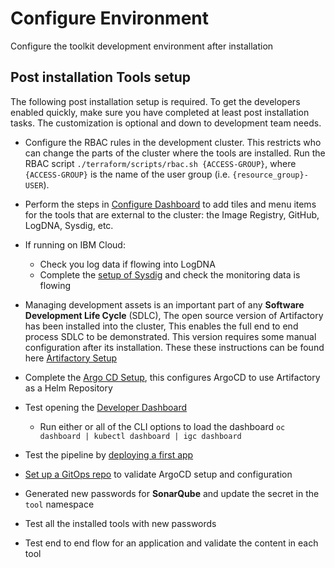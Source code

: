 # Configure Environment

Configure the toolkit development environment after installation

## Post installation Tools setup

The following post installation setup is required. To get the developers enabled quickly, make sure you have completed at least post installation tasks. The customization is optional and down to development team needs.

- Configure the RBAC rules in the development cluster. This restricts who can change the parts of the cluster where the tools are installed. Run the RBAC script `./terraform/scripts/rbac.sh {ACCESS-GROUP}`, where `{ACCESS-GROUP}` is the name of the user group (i.e. `{resource_group}-USER`).
- Perform the steps in [Configure Dashboard](../customize/config-dashboard/dashboard.md) to add tiles and menu items for the tools that are external to the cluster: the Image Registry, GitHub, LogDNA, Sysdig, etc.
- If running on IBM Cloud:
    - Check you log data if flowing into LogDNA
    - Complete the [setup of Sysdig](ibmcloud-setup.md) and check the monitoring data is flowing

- Managing development assets is an important part of any **Software Development Life Cycle** (SDLC), The open source version of Artifactory has been installed into the cluster, This enables the full end to end process SDLC to be demonstrated. This version requires some manual configuration after its installation. These these instructions can be found here [Artifactory Setup](../admin/artifactory-setup.md)

- Complete the [Argo CD Setup](../admin/argo-cd-setup.md#configuration), this configures ArgoCD to use Artifactory as a Helm Repository
- Test opening the [Developer Dashboard](../../reference/dashboard.md)
  - Run either or all of the CLI options to load the dashboard `oc dashboard | kubectl dashboard | igc dashboard`
- Test the pipeline by [deploying a first app](../../learning/fast-ci.md)
- [Set up a GitOps repo](../../learning/fast-cd.md#set-up-the-gitops-repo) to validate ArgoCD setup and configuration
- Generated new passwords for **SonarQube** and update the secret in the `tool` namespace
- Test all the installed tools with new passwords
- Test end to end flow for an application and validate the content in each tool
